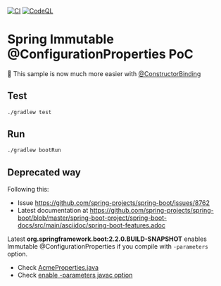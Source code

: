 [![CI](https://github.com/rogervinas/spring-immutable-configuration-properties/actions/workflows/gradle.yml/badge.svg?branch=master)](https://github.com/rogervinas/spring-immutable-configuration-properties/actions/workflows/gradle.yml)
[![CodeQL](https://github.com/rogervinas/spring-immutable-configuration-properties/actions/workflows/codeql-analysis.yml/badge.svg?branch=master)](https://github.com/rogervinas/spring-immutable-configuration-properties/actions/workflows/codeql-analysis.yml)

# Spring Immutable @ConfigurationProperties PoC

🤩 This sample is now much more easier with [@ConstructorBinding](https://docs.spring.io/spring-boot/docs/current/api/org/springframework/boot/context/properties/ConstructorBinding.html)

## Test

```bash
./gradlew test
```

## Run

```bash
./gradlew bootRun
```

## Deprecated way

Following this:
* Issue https://github.com/spring-projects/spring-boot/issues/8762
* Latest documentation at  https://github.com/spring-projects/spring-boot/blob/master/spring-boot-project/spring-boot-docs/src/main/asciidoc/spring-boot-features.adoc

Latest **org.springframework.boot:2.2.0.BUILD-SNAPSHOT** enables Immutable @ConfigurationProperties if you compile with `-parameters` option.
* Check [AcmeProperties.java](https://github.com/rogervinas/spring-immutable-configuration-properties/blob/master/src/main/java/com/acme/AcmeProperties.java)
* Check [enable -parameters javac option](https://github.com/rogervinas/spring-immutable-configuration-properties/blob/master/build.gradle#L26)

